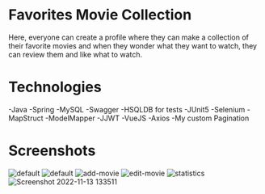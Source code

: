 # Favorites Movie Collection
Here, everyone can create a profile where they can make a collection of their favorite movies and when they wonder what they want to watch, they can review them and like what to watch.
# Technologies
-Java
-Spring
-MySQL
-Swagger
-HSQLDB for tests
-JUnit5
-Selenium
-MapStruct
-ModelMapper
-JJWT
-VueJS
-Axios
-My custom Pagination

# Screenshots
![default](https://user-images.githubusercontent.com/73854367/201519102-1f0379d2-2057-4ff1-bf89-c4396e12377b.png)
![default](https://user-images.githubusercontent.com/73854367/201519118-54bf6a04-3973-4c48-bf85-bed0823a2eaa.png)
![add-movie](https://user-images.githubusercontent.com/73854367/201519110-45bdc12b-3f39-4098-912d-47199e2d5ca9.png)
![edit-movie](https://user-images.githubusercontent.com/73854367/201519112-25d2f0f1-7824-4088-a4e9-cbde067c80ec.png)
![statistics](https://user-images.githubusercontent.com/73854367/201519121-d7a80f9f-94d0-43a3-a46d-cd4b4e813ea7.png)
![Screenshot 2022-11-13 133511](https://user-images.githubusercontent.com/73854367/201519614-30081f73-9976-4ad7-b1f4-2d95f3033822.png)
